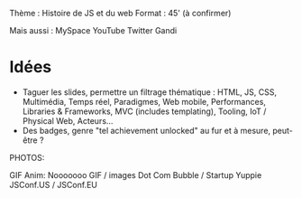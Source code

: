 Thème  : Histoire de JS et du web
Format : 45' (à confirmer)

Mais aussi :
MySpace
YouTube
Twitter
Gandi

Idées
=====

* Taguer les slides, permettre un filtrage thématique : HTML, JS, CSS, Multimédia, Temps réel, Paradigmes, Web mobile, Performances, Libraries & Frameworks, MVC (includes templating), Tooling, IoT / Physical Web, Acteurs…
* Des badges, genre "tel achievement unlocked" au fur et à mesure, peut-être ?

PHOTOS:

GIF Anim: Nooooooo
GIF / images Dot Com Bubble / Startup Yuppie
JSConf.US / JSConf.EU
